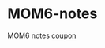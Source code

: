 # MOM6-notes
MOM6 notes 
[coupon](https://drive.google.com/file/d/0B2AcAqF7alZGRUJCenRsSVhUX1g0UnJxNFRwWFFROGdZSG5z/view?usp=sharing)
